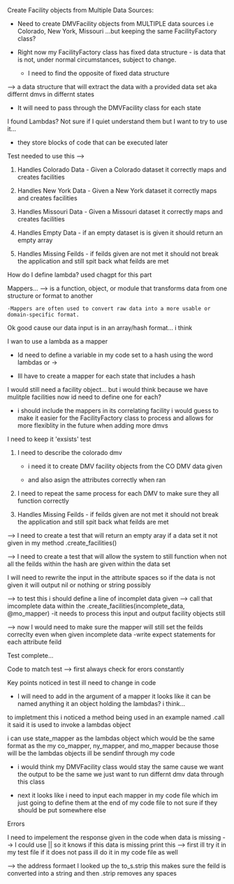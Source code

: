 Create Facility objects from Multiple Data Sources:

 - Need to create DMVFacility objects from MULTIPLE data sources
    i.e Colorado, New York, Missouri
...but keeping the same FacilityFactory class?


- Right now  my FacilityFactory class has fixed data structure -  is data that is not, under normal circumstances, subject to change.
    - I need to find the opposite of fixed data structure

--> a data structure that will extract the data with a provided data set aka differnt dmvs in differnt states

- It will need to pass through the DMVFacility class for each state

I found Lambdas? Not sure if I quiet understand them but I want to try to use it...
- they store blocks of code that can be executed later

Test needed to use this -->

1. Handles Colorado Data - Given a Colorado dataset it correctly maps and creates facilities

2. Handles New York Data - Given a New York dataset it correctly maps and creates facilities

3. Handles Missouri Data - Given a Missouri dataset it correctly maps and creates facilities

4. Handles Empty Data - if an empty dataset is is given it should return an empty array

5. Handles Missing Feilds - if feilds given are not met it should not break the application and still spit back what feilds are met

How do I define lambda? used chagpt for this part

Mappers...
 --> is a function, object, or module that transforms data from one structure or format to another

    -Mappers are often used to convert raw data into a more usable or domain-specific format.

Ok good cause our data input is in an array/hash format... i think

I wan to use a lambda as a mapper

- Id need to define a variable in my code set to a hash using the word lambdas or -> 

- Ill have to create a mapper for each state that includes a hash

I would still need a facility object... but i would think because we have mulitple facilities now id need to define one for each?
- i should include the mappers in its correlating facility i would guess to make it easier for the FacilityFactory class to process and allows for more flexiblity in the future when adding more dmvs

I need to keep it 'exsists' test

1. I need to describe the colorado dmv
    - i need it to create DMV facility objects from the CO DMV data given 

    - and also asign the attributes correctly when ran 

2. I need to repeat the same process for each DMV to make sure they all function correctly

3. Handles Missing Feilds - if feilds given are not met it should not break the application and still spit back what feilds are met

--> I need to create a test that will return an empty aray if a data set it not given in my method .create_facilities()

--> I need to create a test that will allow the system to still function when not all the feilds within the hash are given within the data set 

I will need to rewrite the input in the attribute spaces so if the data is not given it will output nil or nothing or string possibly

--> to test this i should define a line of incomplet data given
--> call that imcomplete data within the .create_facilities(incomplete_data, @mo_mapper)
    -it needs to process this input and output facility objects still

--> now I would need to make sure the mapper will still set the feilds correclty even when given incomplete data
    -write expect statements for each attribute feild

Test complete...

Code to match test -->
first always check for erors constantly 

Key points noticed in test ill need to change in code

- I will need to add in the argument of a mapper it looks like it can be named anything it an object holding the lambdas? i think...

to impletment this i noticed a method being used in an example named .call it said it is used to invoke a lambdas object

i can use state_mapper as the lambdas object which would be the same format as the my co_mapper, ny_mapper, and mo_mapper because those will be the lambdas objects ill be sendinf through my code


- i would think my DMVFacility class would stay the same cause we want the output to be the same we just want to run differnt dmv data through this class

- next it looks like i need to input each mapper in my code file which im just going to define them at the end of my code file to not sure if they should be put somewhere else

Errors

I need to impelement the response given in the code when data is missing 
--> I could use || so it knows if this data is missing print this
--> first ill try it in my test file if it does not pass ill do it in my code file as well

--> the address formaet I looked up 
the to_s.strip this makes sure the feild is converted into a string and then .strip removes any spaces 



